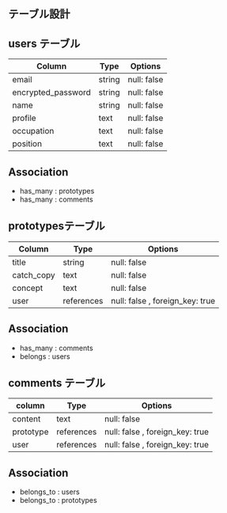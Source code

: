 ## テーブル設計

## users テーブル

| Column             | Type   | Options     |
| ------------------ | ------ | ----------- |
| email              | string | null: false |
| encrypted_password | string | null: false |
| name               | string | null: false |
| profile            | text   | null: false |
| occupation         | text   | null: false |
| position           | text   | null: false |

## Association

- has_many    : prototypes
- has_many    : comments

## prototypesテーブル

| Column     | Type       | Options                         |
| ---------- | ---------- | ------------------------------- |
| title      | string     | null: false                     |
| catch_copy | text       | null: false                     |
| concept    | text       | null: false                     |
| user       | references | null: false , foreign_key: true |
## Association

- has_many    : comments
- belongs     : users

## comments テーブル

| column    | Type       | Options                         |
| --------- | ---------- | ------------------------------- |
| content   | text       | null: false                     |
| prototype | references | null: false , foreign_key: true |
| user      | references | null: false , foreign_key: true |

## Association
- belongs_to  : users
- belongs_to  : prototypes

